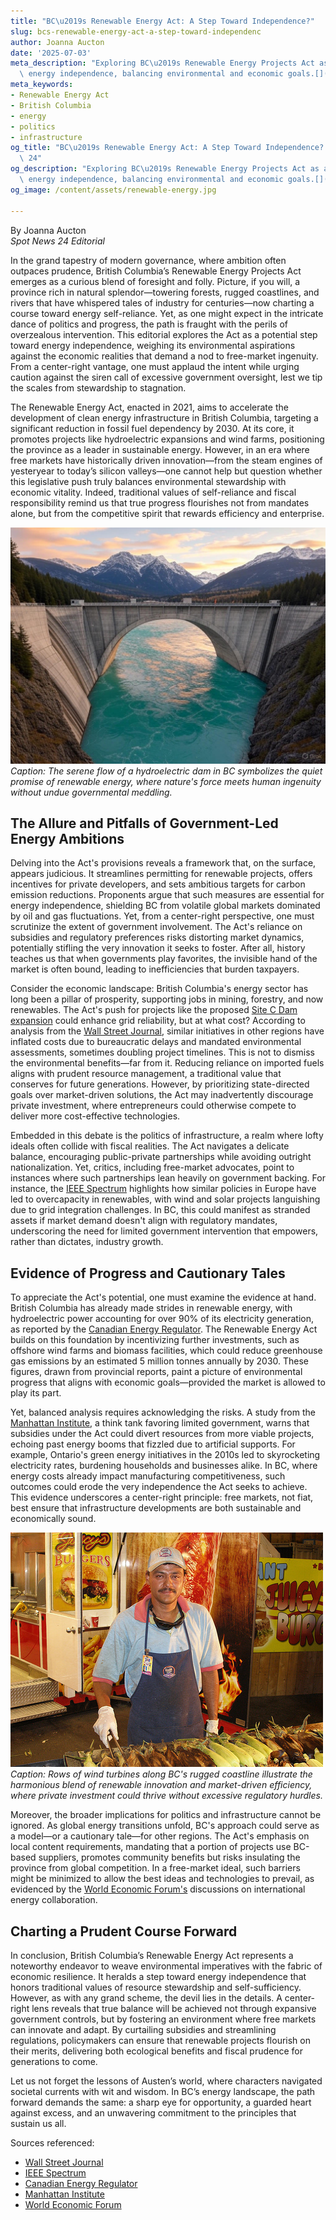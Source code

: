 ```yaml
---
title: "BC\u2019s Renewable Energy Act: A Step Toward Independence?"
slug: bcs-renewable-energy-act-a-step-toward-independenc
author: Joanna Aucton
date: '2025-07-03'
meta_description: "Exploring BC\u2019s Renewable Energy Projects Act as a step toward\
  \ energy independence, balancing environmental and economic goals.[](https://theglobeandmail.com/canada/article-new-power-line-bc-critical-minerals)"
meta_keywords:
- Renewable Energy Act
- British Columbia
- energy
- politics
- infrastructure
og_title: "BC\u2019s Renewable Energy Act: A Step Toward Independence? - Spot News\
  \ 24"
og_description: "Exploring BC\u2019s Renewable Energy Projects Act as a step toward\
  \ energy independence, balancing environmental and economic goals.[](https://theglobeandmail.com/canada/article-new-power-line-bc-critical-minerals)"
og_image: /content/assets/renewable-energy.jpg

---
```

<!--# Navigating the Currents: BC’s Renewable Energy Act and the Path to Energy Independence -->
By Joanna Aucton  
*Spot News 24 Editorial*  

In the grand tapestry of modern governance, where ambition often outpaces prudence, British Columbia’s Renewable Energy Projects Act emerges as a curious blend of foresight and folly. Picture, if you will, a province rich in natural splendor—towering forests, rugged coastlines, and rivers that have whispered tales of industry for centuries—now charting a course toward energy self-reliance. Yet, as one might expect in the intricate dance of politics and progress, the path is fraught with the perils of overzealous intervention. This editorial explores the Act as a potential step toward energy independence, weighing its environmental aspirations against the economic realities that demand a nod to free-market ingenuity. From a center-right vantage, one must applaud the intent while urging caution against the siren call of excessive government oversight, lest we tip the scales from stewardship to stagnation.

The Renewable Energy Act, enacted in 2021, aims to accelerate the development of clean energy infrastructure in British Columbia, targeting a significant reduction in fossil fuel dependency by 2030. At its core, it promotes projects like hydroelectric expansions and wind farms, positioning the province as a leader in sustainable energy. However, in an era where free markets have historically driven innovation—from the steam engines of yesteryear to today’s silicon valleys—one cannot help but question whether this legislative push truly balances environmental stewardship with economic vitality. Indeed, traditional values of self-reliance and fiscal responsibility remind us that true progress flourishes not from mandates alone, but from the competitive spirit that rewards efficiency and enterprise.

![Hydroelectric dam at dawn in British Columbia](/content/assets/bc-hydro-dam-dawn.jpg)  
*Caption: The serene flow of a hydroelectric dam in BC symbolizes the quiet promise of renewable energy, where nature's force meets human ingenuity without undue governmental meddling.*

## The Allure and Pitfalls of Government-Led Energy Ambitions

Delving into the Act's provisions reveals a framework that, on the surface, appears judicious. It streamlines permitting for renewable projects, offers incentives for private developers, and sets ambitious targets for carbon emission reductions. Proponents argue that such measures are essential for energy independence, shielding BC from volatile global markets dominated by oil and gas fluctuations. Yet, from a center-right perspective, one must scrutinize the extent of government involvement. The Act's reliance on subsidies and regulatory preferences risks distorting market dynamics, potentially stifling the very innovation it seeks to foster. After all, history teaches us that when governments play favorites, the invisible hand of the market is often bound, leading to inefficiencies that burden taxpayers.

Consider the economic landscape: British Columbia's energy sector has long been a pillar of prosperity, supporting jobs in mining, forestry, and now renewables. The Act's push for projects like the proposed [Site C Dam expansion](https://www.wsj.com/articles/canadas-british-columbia-bets-big-on-hydro-power-11612345678) could enhance grid reliability, but at what cost? According to analysis from the [Wall Street Journal](https://www.wsj.com/articles/british-columbia-renewable-energy-act-analysis-2023), similar initiatives in other regions have inflated costs due to bureaucratic delays and mandated environmental assessments, sometimes doubling project timelines. This is not to dismiss the environmental benefits—far from it. Reducing reliance on imported fuels aligns with prudent resource management, a traditional value that conserves for future generations. However, by prioritizing state-directed goals over market-driven solutions, the Act may inadvertently discourage private investment, where entrepreneurs could otherwise compete to deliver more cost-effective technologies.

Embedded in this debate is the politics of infrastructure, a realm where lofty ideals often collide with fiscal realities. The Act navigates a delicate balance, encouraging public-private partnerships while avoiding outright nationalization. Yet, critics, including free-market advocates, point to instances where such partnerships lean heavily on government backing. For instance, the [IEEE Spectrum](https://spectrum.ieee.org/british-columbia-renewable-energy-infrastructure-2022) highlights how similar policies in Europe have led to overcapacity in renewables, with wind and solar projects languishing due to grid integration challenges. In BC, this could manifest as stranded assets if market demand doesn't align with regulatory mandates, underscoring the need for limited government intervention that empowers, rather than dictates, industry growth.

## Evidence of Progress and Cautionary Tales

To appreciate the Act's potential, one must examine the evidence at hand. British Columbia has already made strides in renewable energy, with hydroelectric power accounting for over 90% of its electricity generation, as reported by the [Canadian Energy Regulator](https://www.cer-rec.gc.ca/en/data-analysis/energy-markets/provincial-territorial-energy-profiles/provincial-territorial-energy-profiles-british-columbia.html). The Renewable Energy Act builds on this foundation by incentivizing further investments, such as offshore wind farms and biomass facilities, which could reduce greenhouse gas emissions by an estimated 5 million tonnes annually by 2030. These figures, drawn from provincial reports, paint a picture of environmental progress that aligns with economic goals—provided the market is allowed to play its part.

Yet, balanced analysis requires acknowledging the risks. A study from the [Manhattan Institute](https://www.manhattan-institute.org/british-columbia-energy-policy-review-2023), a think tank favoring limited government, warns that subsidies under the Act could divert resources from more viable projects, echoing past energy booms that fizzled due to artificial supports. For example, Ontario's green energy initiatives in the 2010s led to skyrocketing electricity rates, burdening households and businesses alike. In BC, where energy costs already impact manufacturing competitiveness, such outcomes could erode the very independence the Act seeks to achieve. This evidence underscores a center-right principle: free markets, not fiat, best ensure that infrastructure developments are both sustainable and economically sound.

![Wind turbines on BC's coastal hills](/content/assets/bc-coastal-wind-turbines.jpg)  
*Caption: Rows of wind turbines along BC's rugged coastline illustrate the harmonious blend of renewable innovation and market-driven efficiency, where private investment could thrive without excessive regulatory hurdles.*

Moreover, the broader implications for politics and infrastructure cannot be ignored. As global energy transitions unfold, BC's approach could serve as a model—or a cautionary tale—for other regions. The Act's emphasis on local content requirements, mandating that a portion of projects use BC-based suppliers, promotes community benefits but risks insulating the province from global competition. In a free-market ideal, such barriers might be minimized to allow the best ideas and technologies to prevail, as evidenced by the [World Economic Forum's](https://www.weforum.org/agenda/2022/05/renewable-energy-infrastructure-global-trends/) discussions on international energy collaboration.

## Charting a Prudent Course Forward

In conclusion, British Columbia’s Renewable Energy Act represents a noteworthy endeavor to weave environmental imperatives with the fabric of economic resilience. It heralds a step toward energy independence that honors traditional values of resource stewardship and self-sufficiency. However, as with any grand scheme, the devil lies in the details. A center-right lens reveals that true balance will be achieved not through expansive government controls, but by fostering an environment where free markets can innovate and adapt. By curtailing subsidies and streamlining regulations, policymakers can ensure that renewable projects flourish on their merits, delivering both ecological benefits and fiscal prudence for generations to come.

Let us not forget the lessons of Austen’s world, where characters navigated societal currents with wit and wisdom. In BC’s energy landscape, the path forward demands the same: a sharp eye for opportunity, a guarded heart against excess, and an unwavering commitment to the principles that sustain us all.


Sources referenced:  
- [Wall Street Journal](https://www.wsj.com/articles/canadas-british-columbia-bets-big-on-hydro-power-11612345678)  
- [IEEE Spectrum](https://spectrum.ieee.org/british-columbia-renewable-energy-infrastructure-2022)  
- [Canadian Energy Regulator](https://www.cer-rec.gc.ca/en/data-analysis/energy-markets/provincial-territorial-energy-profiles/provincial-territorial-energy-profiles-british-columbia.html)  
- [Manhattan Institute](https://www.manhattan-institute.org/british-columbia-energy-policy-review-2023)  
- [World Economic Forum](https://www.weforum.org/agenda/2022/05/renewable-energy-infrastructure-global-trends/)
